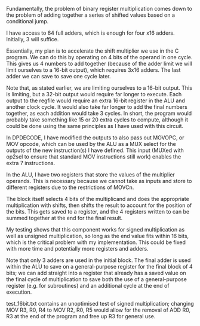 Fundamentally, the problem of binary register multiplication comes down to the problem of adding together a series of shifted values based on a conditional jump.

I have access to 64 full adders, which is enough for four x16 adders. Initially, 3 will suffice.

Essentially, my plan is to accelerate the shift multiplier we use in the C program. We can do this by operating on 4 bits of the operand in one cycle. This gives us 4 numbers to add together (because of the adder limit we will limit ourselves to a 16-bit output), which requires 3x16 adders. The last adder we can save to save one cycle later.

Note that, as stated earlier, we are limiting ourselves to a 16-bit output. This is limiting, but a 32-bit output would require far longer to execute. Each output to the regfile would require an extra 16-bit register in the ALU and another clock cycle. It would also take far longer to add the final numbers together, as each addition would take 3 cycles. In short, the program would probably take something like 15 or 20 extra cycles to compute, although it could be done using the same principles as I have used with this circuit.

In DPDECODE, I have modified the outputs to also pass out MOVOPC, or MOV opcode, which can be used by the ALU as a MUX select for the outputs of the new instruction(s) I have defined. This input (MUXed with op2sel to ensure that standard MOV instructions still work) enables the extra 7 instructions.

In the ALU, I have two registers that store the values of the multiplier operands. This is necessary because we cannot take as inputs and store to different registers due to the restrictions of MOVCn.

The block itself selects 4 bits of the multiplicand and does the appropriate multiplication with shifts, then shifts the result to account for the position of the bits. This gets saved to a register, and the 4 registers written to can be summed together at the end for the final result.

My testing shows that this component works for signed multiplication as well as unsigned multiplication, so long as the end value fits within 16 bits, which is the critical problem with my implementation. This could be fixed with more time and potentially more registers and adders.

Note that only 3 adders are used in the initial block. The final adder is used within the ALU to save on a general-purpose register for the final block of 4 bits; we can add straight into a register that already has a saved value on the final cycle of multiplication to save both the use of a general-purpose register (e.g. for subroutines) and an additional cycle at the end of execution.

test_16bit.txt contains an unoptimised test of signed multiplication; changing MOV R3, R0, R4 to MOV R2, R0, R5 would allow for the removal of ADD R0, R3 at the end of the program and free up R3 for general use.